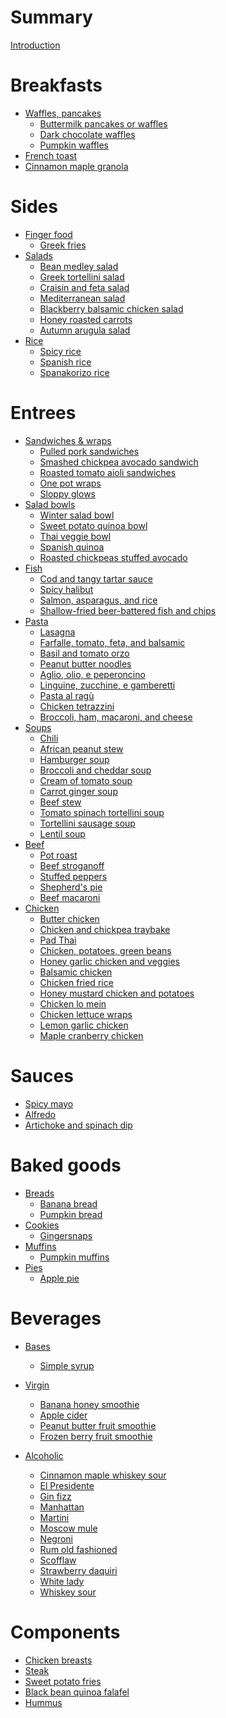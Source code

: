 # Summary

[Introduction](Intro.md)

# Breakfasts

- [Waffles, pancakes]()
  - [Buttermilk pancakes or waffles](Recipes/buttermilk-pancakes-waffles.md)
  - [Dark chocolate waffles](Recipes/dark-chocolate-waffles.md)
  - [Pumpkin waffles](Recipes/pumpkin-waffles.md)
- [French toast](Recipes/french-toast.md)
- [Cinnamon maple granola](Recipes/cinnamon-maple-granola.md)

# Sides

- [Finger food]()
  - [Greek fries](Recipes/greek-fries.md)
- [Salads]()
  - [Bean medley salad](Recipes/bean-medley-salad.md)
  - [Greek tortellini salad](Recipes/greek-tortellini-salad.md)
  - [Craisin and feta salad](Recipes/craisin-feta-salad.md)
  - [Mediterranean salad](Recipes/mediterranean-salad.md)
  - [Blackberry balsamic chicken salad](Recipes/blackberry-balsamic-chicken-salad.md)
  - [Honey roasted carrots](Recipes/honey-roasted-carrots.md)
  - [Autumn arugula salad](Recipes/autumn-arugula-salad.md)
- [Rice]()
  - [Spicy rice](Recipes/spicy-rice.md)
  - [Spanish rice](Recipes/spanish-rice.md)
  - [Spanakorizo rice](Recipes/spanakorizo-rice.md)

# Entrees

- [Sandwiches & wraps]()
  - [Pulled pork sandwiches](Recipes/pulled-pork.md)
  - [Smashed chickpea avocado sandwich](Recipes/smashed-chickpea-avocado-sandwich.md)
  - [Roasted tomato aioli sandwiches](Recipes/roasted-tomato-aioli-sandwiches.md)
  - [One pot wraps](Recipes/one-pot-wraps.md)
  - [Sloppy glows](Recipes/sloppy-glows.md)
- [Salad bowls]()
  - [Winter salad bowl](Recipes/winter-salad-bowl.md)
  - [Sweet potato quinoa bowl](Recipes/sweet-potato-quinoa-bowl.md)
  - [Thai veggie bowl](Recipes/thai-veggie-bowl.md)
  - [Spanish quinoa](Recipes/spanish-quinoa.md)
  - [Roasted chickpeas stuffed avocado](Recipes/roasted-chickpeas-stuffed-avocado.md)
- [Fish]()
  - [Cod and tangy tartar sauce](Recipes/cod-tangy-tartar-sauce.md)
  - [Spicy halibut](Recipes/spicy-halibut.md)
  - [Salmon, asparagus, and rice](Recipes/salmon-asparagus-rice.md)
  - [Shallow-fried beer-battered fish and chips](Recipes/shallow-fried-beer-battered-fish-chips.md)
- [Pasta]()
  - [Lasagna](Recipes/lasagna.md)
  - [Farfalle, tomato, feta, and balsamic](Recipes/farfalle-tomato-feta-balsamic.md)
  - [Basil and tomato orzo](Recipes/basil-tomato-orzo.md)
  - [Peanut butter noodles](Recipes/peanut-butter-noodles.md)
  - [Aglio, olio, e peperoncino](Recipes/garlic-pepper-pasta.md)
  - [Linguine, zucchine, e gamberetti](Recipes/linguine-zucchini-prawns.md)
  - [Pasta al ragù](Recipes/pasta-al-ragu.md)
  - [Chicken tetrazzini](Recipes/chicken-tetrazzini.md)
  - [Broccoli, ham, macaroni, and cheese](Recipes/broccoli-ham-macaroni-cheese.md)
- [Soups]()
  - [Chili](Recipes/chili.md)
  - [African peanut stew](Recipes/african-peanut-stew.md)
  - [Hamburger soup](Recipes/hamburger-soup.md)
  - [Broccoli and cheddar soup](Recipes/broccoli-cheddar-soup.md)
  - [Cream of tomato soup](Recipes/cream-tomato-soup.md)
  - [Carrot ginger soup](Recipes/carrot-ginger-soup.md)
  - [Beef stew](Recipes/beef-stew.md)
  - [Tomato spinach tortellini soup](Recipes/tomato-spinach-tortellini-soup.md)
  - [Tortellini sausage soup](Recipes/tortellini-sausage-soup.md)
  - [Lentil soup](Recipes/lentil-soup.md)
- [Beef]()
  - [Pot roast](Recipes/pot-roast.md)
  - [Beef stroganoff](Recipes/beef-stroganoff.md)
  - [Stuffed peppers](Recipes/stuffed-peppers.md)
  - [Shepherd's pie](Recipes/shepherds-pie.md)
  - [Beef macaroni](Recipes/beef-macaroni.md)
- [Chicken]()
  - [Butter chicken](Recipes/butter-chicken.md)
  - [Chicken and chickpea traybake](Recipes/chicken-chickpea-traybake.md)
  - [Pad Thai](Recipes/pad-thai.md)
  - [Chicken, potatoes, green beans](Recipes/chicken-potatoes-green-beans.md)
  - [Honey garlic chicken and veggies](Recipes/honey-garlic-chicken-veggies.md)
  - [Balsamic chicken](Recipes/balsamic-chicken.md)
  - [Chicken fried rice](Recipes/chicken-fried-rice.md)
  - [Honey mustard chicken and potatoes](Recipes/honey-mustard-chicken-potatoes.md)
  - [Chicken lo mein](Recipes/chicken-lo-mein.md)
  - [Chicken lettuce wraps](Recipes/chicken-lettuce-wraps.md)
  - [Lemon garlic chicken](Recipes/lemon-garlic-chicken.md)
  - [Maple cranberry chicken](Recipes/maple-cranberry-chicken.md)

# Sauces

- [Spicy mayo](Recipes/spicy-mayo.md)
- [Alfredo](Recipes/alfredo-sauce.md)
- [Artichoke and spinach dip](Recipes/artichoke-spinach-dip.md)

# Baked goods

- [Breads]()
  - [Banana bread](Recipes/banana-bread.md)
  - [Pumpkin bread](Recipes/pumpkin-bread.md)
- [Cookies]()
  - [Gingersnaps](Recipes/gingersnaps.md)
- [Muffins]()
  - [Pumpkin muffins](Recipes/pumpkin-muffins.md)
- [Pies]()
  - [Apple pie](Recipes/apple-pie.md)

# Beverages

- [Bases]()
  - [Simple syrup](Recipes/simple-syrup.md)

- [Virgin]()
  - [Banana honey smoothie](Recipes/banana-honey-smoothie.md)
  - [Apple cider](Recipes/apple-cider.md)
  - [Peanut butter fruit smoothie](Recipes/peanut-butter-fruit-smoothie.md)
  - [Frozen berry fruit smoothie](Recipes/frozen-berry-smoothie.md)

- [Alcoholic]()
  - [Cinnamon maple whiskey sour](Recipes/cinnamon-maple-whiskey-sour.md)
  - [El Presidente](Recipes/el-presidente.md)
  - [Gin fizz](Recipes/gin-fizz.md)
  - [Manhattan](Recipes/manhattan.md)
  - [Martini](Recipes/martini.md)
  - [Moscow mule](Recipes/moscow-mule.md)
  - [Negroni](Recipes/negroni.md)
  - [Rum old fashioned](Recipes/rum-old-fashioned.md)
  - [Scofflaw](Recipes/scofflaw.md)
  - [Strawberry daquiri](Recipes/strawberry-daiquiri.md)
  - [White lady](Recipes/white-lady.md)
  - [Whiskey sour](Recipes/whiskey-sour.md)

# Components

- [Chicken breasts](Recipes/chicken-breasts.md)
- [Steak](Recipes/steak.md)
- [Sweet potato fries](Recipes/sweet-potato-fries.md)
- [Black bean quinoa falafel](Recipes/black-bean-quinoa-falafel.md)
- [Hummus](Recipes/hummus.md)
